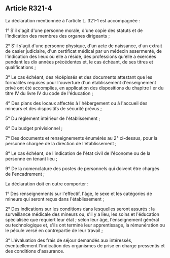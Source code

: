 ## Article R321-4


La déclaration mentionnée à l'article L. 321-1 est accompagnée :

1° S'il s'agit d'une personne morale, d'une copie des statuts et de l'indication des membres des organes
dirigeants ;

2° S'il s'agit d'une personne physique, d'un acte de naissance, d'un extrait de casier judiciaire, d'un certificat
médical par un médecin assermenté, de l'indication des lieux où elle a résidé, des professions qu'elle a
exercées pendant les dix années précédentes et, le cas échéant, de ses titres et qualifications ;

3° Le cas échéant, des récépissés et des documents attestant que les formalités requises pour l'ouverture d'un
établissement d'enseignement privé ont été accomplies, en application des dispositions du chapitre I er du
titre IV du livre IV du code de l'éducation ;

4° Des plans des locaux affectés à l'hébergement ou à l'accueil des mineurs et des dispositifs de sécurité
prévus ;

5° Du règlement intérieur de l'établissement ;

6° Du budget prévisionnel ;

7° Des documents et renseignements énumérés au 2° ci-dessus, pour la personne chargée de la direction de
l'établissement ;

8° Le cas échéant, de l'indication de l'état civil de l'économe ou de la personne en tenant lieu ;

9° De la nomenclature des postes de personnels qui doivent être chargés de l'encadrement ;

La déclaration doit en outre comporter :

1° Des renseignements sur l'effectif, l'âge, le sexe et les catégories de mineurs qui seront reçus dans
l'établissement ;

2° Des indications sur les conditions dans lesquelles seront assurés : la surveillance médicale des mineurs ou,
s'il y a lieu, les soins et l'éducation spécialisée que requiert leur état ; selon leur âge, l'enseignement général
ou technologique et, s'ils ont terminé leur apprentissage, la rémunération ou le pécule versé en contrepartie
de leur travail ;

3° L'évaluation des frais de séjour demandés aux intéressés, éventuellement l'indication des organismes de
prise en charge pressentis et des conditions d'assurance.

